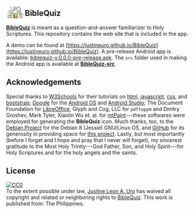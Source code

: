 ## <img alt="BQ Logo" src="BQ-2.png" style="margin-bottom: -5px" height="40" width="51" valign="bottom"></img>**BibleQuiz**

[**BibleQuiz**](https://justineuro.github.io/BibleQuiz) is meant as a question-and-answer familiarizer to Holy Scriptures.  This repository contains the web site that is included in the app.  

A demo can be found at [https://justineuro.github.io/BibleQuiz](https://justineuro.github.io/BibleQuiz).  A pre-release Android app is available: [biblequiz-v.0.0.0-pre-release.apk](https://github.com/justineuro/TEO/releases/download/pre-release-v.0.0.0/biblequiz-v.0.0.0-pre-release.apk).  The `src` folder used in making the Android app is available at [**BibleQuiz-src**](https://justineuro.github.io/BibleQuiz-src) 

## Acknowledgements
Special thanks to [W3Schools](https://www.w3schools.com/) for their tutorials on [html](https://www.w3schools.com/html), [javascript](https://www.w3schools.com/js), [css](https://www.w3schools.com/css), and [bootstrap](https://www.w3schools.com/bootstrap);  [Google](https://www.google.com) for the [Android OS](https://en.wikipedia.org/wiki/Android_(operating_system)) and [Android Studio](https://developer.android.com/studio/index.html); The Document Foundation for [LibreOffice](https://www.libreoffice.org/en), Glyph and Cog, LLC for `pdftoppm` and Dmitry Groshev, Mark Tyler, Xiaolin Wu et. al. for [mtPaint](http://mtpaint.sourceforge.net/)---these softwares were employed for generating the **BibleQuiz** icon.  Much thanks, too, to the [Debian Project](https://www.debian.org) for the Debian 8 (Jessie) GNU/Linux OS, and [GitHub](https://github.com) for its generosity in providing space for [this project](https://github.com/justineuro/BibleQuiz).  Lastly, but most importantly (before I forget and I hope and pray that I never will forget), my sincerest gratitude to the Most Holy Trinity---God Father, Son, and Holy Spirit---for Holy Scriptures and for the holy angels and the saints.  

## License
<p xmlns:dct="http://purl.org/dc/terms/" xmlns:vcard="http://www.w3.org/2001/vcard-rdf/3.0#">
  <a rel="license"
     href="http://creativecommons.org/publicdomain/zero/1.0/">
    <img src="http://i.creativecommons.org/p/zero/1.0/88x31.png" style="border-style: none;" alt="CC0" />
  </a>
  <br />
  To the extent possible under law,
  <a rel="dct:publisher"
     href="https://github.com/justineuro">
    <span property="dct:title">Justine Leon A. Uro</span></a>
  has waived all copyright and related or neighboring rights to
  <span property="dct:title"><a href="https://github.com/justineuro/BibleQuiz">BibleQuiz</a></span>.
This work is published from:
<span property="vcard:Country" datatype="dct:ISO3166"
      content="PH" about="https://github.com/justineuro/BibleQuiz">
  The Philippines</span>.
</p>